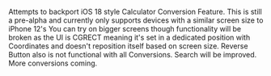 Attempts to backport iOS 18 style Calculator Conversion Feature. 
This is still a pre-alpha and currently only supports devices with a similar screen size to iPhone 12's 
You can try on bigger screens though functionality will be broken as the UI is CGRECT 
meaning it's set in a dedicated position with Coordinates and doesn't reposition itself based on screen size.
Reverse Button also is not functional with all Conversions.
Search will be improved.
More conversions coming.
